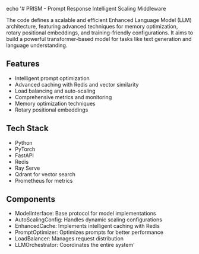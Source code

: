 echo '# PRISM - Prompt Response Intelligent Scaling Middleware

The code defines a scalable and efficient Enhanced Language Model (LLM) architecture, featuring advanced techniques for memory optimization, rotary positional embeddings, and training-friendly configurations. It aims to build a powerful transformer-based model for tasks like text generation and language understanding.

## Features
- Intelligent prompt optimization
- Advanced caching with Redis and vector similarity
- Load balancing and auto-scaling
- Comprehensive metrics and monitoring
- Memory optimization techniques
- Rotary positional embeddings

## Tech Stack
- Python
- PyTorch
- FastAPI
- Redis
- Ray Serve
- Qdrant for vector search
- Prometheus for metrics

## Components
- ModelInterface: Base protocol for model implementations
- AutoScalingConfig: Handles dynamic scaling configurations
- EnhancedCache: Implements intelligent caching with Redis
- PromptOptimizer: Optimizes prompts for better performance
- LoadBalancer: Manages request distribution
- LLMOrchestrator: Coordinates the entire system' 
